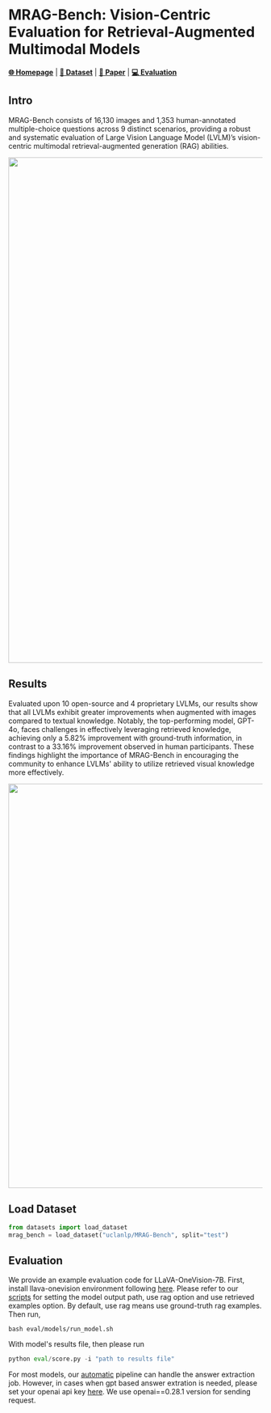 
# MRAG-Bench: Vision-Centric Evaluation for Retrieval-Augmented Multimodal Models

[**🌐 Homepage**](https://mragbench.github.io/) | [**🤗 Dataset**](https://huggingface.co/datasets/uclanlp/MRAG-Bench) | [**📖 Paper**](https://arxiv.org/abs/2410.08182) | [**💻 Evaluation**](https://github.com/mragbench/MRAG-Bench) 



## Intro

MRAG-Bench consists of 16,130 images and 1,353 human-annotated multiple-choice questions across 9 distinct scenarios,  providing a robust and systematic evaluation of Large Vision Language Model (LVLM)’s vision-centric multimodal retrieval-augmented generation (RAG) abilities.

<img src="https://gordonhu608.github.io/images/mragbench_teaser.png" width="1000" />


## Results

Evaluated upon 10 open-source and 4 proprietary LVLMs, our results show that all LVLMs exhibit greater improvements when augmented with images compared to textual knowledge. Notably, the top-performing model, GPT-4o, faces challenges in effectively leveraging retrieved knowledge, achieving only a 5.82% improvement with ground-truth information, in contrast to a 33.16% improvement observed in human participants. These findings highlight the importance of MRAG-Bench in encouraging the community to enhance LVLMs' ability to utilize retrieved visual knowledge more effectively.

<img src="https://gordonhu608.github.io/images/mragbench_qual.png" width="800" />


## Load Dataset

```python
from datasets import load_dataset
mrag_bench = load_dataset("uclanlp/MRAG-Bench", split="test")
```

## Evaluation 

We provide an example evaluation code for LLaVA-OneVision-7B. First, install llava-onevision environment following [here](https://github.com/LLaVA-VL/LLaVA-NeXT/blob/main/docs/LLaVA_OneVision_Tutorials.ipynb). Please refer to our [scripts](eval/models/run_model.sh) for setting the model output path, use rag option and use retrieved examples option. By default, use rag means use ground-truth rag examples. Then run, 

```shell
bash eval/models/run_model.sh 
```

With model's results file, then please run

```python
python eval/score.py -i "path to results file"
```

For most models, our [automatic](eval/utils/automatic_extract.py) pipeline can handle the answer extraction job. However, in cases when gpt based answer extration is needed, please set your openai api key [here](eval/utils/gpt_extract.py#L14). We use openai==0.28.1 version for sending request. 


